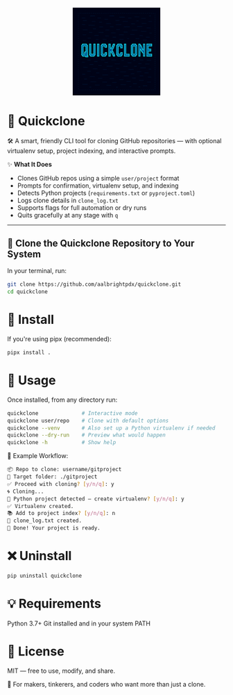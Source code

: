 <p align="center">
  <img src="assets/quickclone.png" alt="quickclone banner" width="40%">
</p>  

# 🌱 Quickclone

🛠️ A smart, friendly CLI tool for cloning GitHub repositories — with optional virtualenv setup, project indexing, and interactive prompts.

✨ **What It Does**

- Clones GitHub repos using a simple `user/project` format
- Prompts for confirmation, virtualenv setup, and indexing
- Detects Python projects (`requirements.txt` or `pyproject.toml`)
- Logs clone details in `clone_log.txt`
- Supports flags for full automation or dry runs
- Quits gracefully at any stage with `q`

---

## 🧰 Clone the Quickclone Repository to Your System

In your terminal, run:

```bash
git clone https://github.com/aalbrightpdx/quickclone.git
cd quickclone
```

# 🧰 Install

If you're using pipx (recommended):

```bash
pipx install .
```

# 🚀 Usage

Once installed, from any directory run:

```bash
quickclone              # Interactive mode
quickclone user/repo    # Clone with default options
quickclone --venv       # Also set up a Python virtualenv if needed
quickclone --dry-run    # Preview what would happen
quickclone -h           # Show help
```

🧪 Example Workflow:

```bash
📦 Repo to clone: username/gitproject
📁 Target folder: ./gitproject
✅ Proceed with cloning? [y/n/q]: y
🌀 Cloning...
🐍 Python project detected — create virtualenv? [y/n/q]: y
✅ Virtualenv created.
📚 Add to project index? [y/n/q]: n
📝 clone_log.txt created.
🎉 Done! Your project is ready.
```

# ❌ Uninstall

```bash
pip uninstall quickclone
```

# 💡 Requirements

Python 3.7+
Git installed and in your system PATH

# 📜 License

MIT — free to use, modify, and share.

🌿 For makers, tinkerers, and coders who want more than just a clone.
